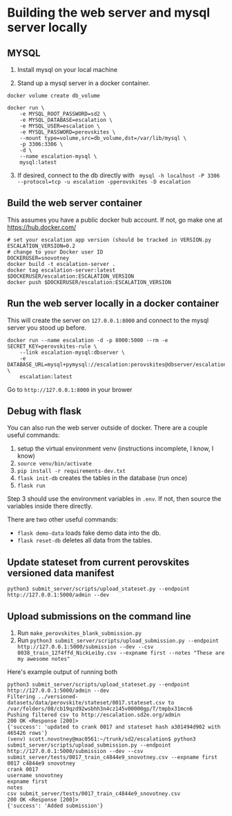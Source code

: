 # Building the web server and mysql server locally


## MYSQL

1. Install mysql on your local machine

2. Stand up a mysql server in a docker container.

```
docker volume create db_volume

docker run \
    -e MYSQL_ROOT_PASSWORD=sd2 \
    -e MYSQL_DATABASE=escalation \
    -e MYSQL_USER=escalation \
    -e MYSQL_PASSWORD=perovskites \
    --mount type=volume,src=db_volume,dst=/var/lib/mysql \
    -p 3306:3306 \
    -d \
    --name escalation-mysql \
    mysql:latest
```
3. If desired, connect to the db directly with  ` mysql -h localhost -P 3306 --protocol=tcp -u escalation -pperovskites -D escalation`

## Build the web server container

This assumes you have a public docker hub account. If not, go make one at https://hub.docker.com/

```
# set your escalation app version (should be tracked in VERSION.py
ESCALATION_VERSION=0.2
# change to your Docker user ID
DOCKERUSER=snovotney
docker build -t escalation-server .
docker tag escalation-server:latest $DOCKERUSER/escalation:ESCALATION_VERSION
docker push $DOCKERUSER/escalation:ESCALATION_VERSION
```

## Run the web server locally in a docker container

This will create the server on `127.0.0.1:8000` and connect to the mysql server you stood up before.

```
docker run --name escalation -d -p 8000:5000 --rm -e SECRET_KEY=perovskites-rule \
    --link escalation-mysql:dbserver \
    -e DATABASE_URL=mysql+pymysql://escalation:perovskites@dbserver/escalation \
    escalation:latest
```

Go to `http://127.0.0.1:8000` in your brower


## Debug with flask

You can also run the web server outside of docker. There are a couple useful commands:

1. setup the virtual environment venv (instructions incomplete, I know, I know)
2. `source venv/bin/activate`
3. `pip install -r requirements-dev.txt`
4.  `flask init-db` creates the tables in the database (run once)
5. `flask run`

Step 3 should use the environment variables in `.env`. If not, then source the variables inside there directly.

There are two other useful commands:
- `flask demo-data` loads fake demo data into the db.
- `flask reset-db` deletes all data from the tables.


## Update stateset from current perovskites versioned data manifest

`python3 submit_server/scripts/upload_stateset.py --endpoint http://127.0.0.1:5000/admin --dev`

## Upload submissions on the command line

1. Run `make_perovskites_blank_submission.py`
2. Run `python3 submit_server/scripts/upload_submission.py --endpoint http://127.0.0.1:5000/submission --dev --csv 0038_train_12f4ffd_NickLeiby.csv --expname first --notes "These are my awesome notes"`

Here's example output of running both
```
python3 submit_server/scripts/upload_stateset.py --endpoint http://127.0.0.1:5000/admin --dev
Filtering ../versioned-datasets/data/perovskite/stateset/0017.stateset.csv to /var/folders/08/cb19qzd92wsbhh3n4cz145v00000gp/T/tmpbx31mcn6
Pushing filtered csv to http://escalation.sd2e.org/admin
200 OK <Response [200]>
{'success': 'updated to crank 0017 and stateset hash a301494d902 with 465426 rows'}
(venv) scott.novotney@mac0561:~/trunk/sd2/escalation$ python3 submit_server/scripts/upload_submission.py --endpoint http://127.0.0.1:5000/submission --dev --csv submit_server/tests/0017_train_c4844e9_snovotney.csv --expname first
0017 c4844e9 snovotney
crank 0017
username snovotney
expname first
notes
csv submit_server/tests/0017_train_c4844e9_snovotney.csv
200 OK <Response [200]>
{'success': 'Added submission'}
```
